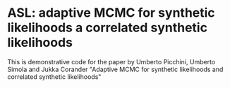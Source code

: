 # ASL: adaptive MCMC for synthetic likelihoods a correlated synthetic likelihoods

This is demonstrative code for the paper by Umberto Picchini, Umberto Simola and Jukka Corander "Adaptive MCMC for synthetic likelihoods and correlated synthetic likelihoods"
